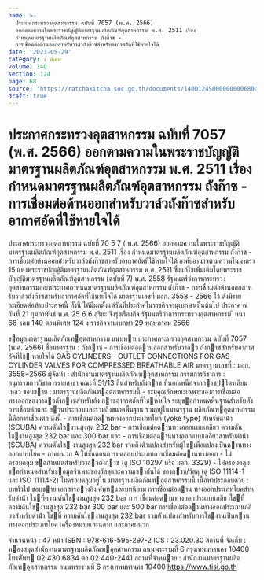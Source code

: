 ```yaml
---
name: >-
  ประกาศกระทรวงอุตสาหกรรม ฉบับที่ 7057 (พ.ศ. 2566)
  ออกตามความในพระราชบัญญัติมาตรฐานผลิตภัณฑ์อุตสาหกรรม พ.ศ. 2511 เรื่อง
  กำหนดมาตรฐานผลิตภัณฑ์อุตสาหกรรม ถังก๊าซ -
  การเชื่อมต่อด้านออกสำหรับวาล์วถังก๊าซสำหรับอากาศอัดที่ใช้หายใจได้
date: '2023-05-29'
category: ง พิเศษ
volume: 140
section: 124
page: 68
source: 'https://ratchakitcha.soc.go.th/documents/140D124S0000000006800.pdf'
draft: true
---
```


# ประกาศกระทรวงอุตสาหกรรม ฉบับที่ 7057 (พ.ศ. 2566) ออกตามความในพระราชบัญญัติมาตรฐานผลิตภัณฑ์อุตสาหกรรม พ.ศ. 2511 เรื่อง กำหนดมาตรฐานผลิตภัณฑ์อุตสาหกรรม ถังก๊าซ - การเชื่อมต่อด้านออกสำหรับวาล์วถังก๊าซสำหรับอากาศอัดที่ใช้หายใจได้

ประกาศกระทรวงอุตสาหกรรม ฉบับที่ 70 5 7 ( พ.ศ. 2566) ออกตามความในพระราชบัญญัติมาตรฐานผลิตภัณฑ์อุตสาหกรรม พ.ศ. 2511 เรื่อง กำหนดมาตรฐานผลิตภัณฑ์อุตสาหกรรม ถังก๊าซ - การเชื่อมต่อด้านออกสำหรับวาล์วถังก๊าซสาหรับอากาศอัดที่ใช้หายใจได้ อาศัยอานาจตามความในมาตรา 15 แห่งพระราชบัญญัติมาตรฐานผลิตภัณฑ์อุตสาหกรรม พ.ศ. 2511 ซึ่งแก้ไขเพิ่มเติมโดยพระราชบัญญัติมาตรฐานผลิตภัณฑ์อุตสาหกรรม (ฉบับที่ 7) พ.ศ. 2558 รัฐมนตรีว่าการกระทรวงอุตสาหกรรมออกประกาศกาหนดมาตรฐานผลิตภัณฑ์อุตสาหกรรม ถังก๊าซ - การเชื่อมต่อด้านออกสาหรับวาล์วถังก๊าซสาหรับอากาศอัดที่ใช้หายใจได้ มาตรฐานเลขที่ มอก. 3558 - 2566 ไว้ ดังมีรายละเอียดต่อท้ายประกาศนี้ ทั้งนี้ ให้มีผลตั้งแต่วันที่ประกำศในราชกิจจานุเบกษาเป็นต้นไป ประกาศ ณ วันที่ 21 กุมภาพันธ์ พ.ศ. 25 6 6 สุริยะ จึงรุ่งเรืองกิจ รัฐมนตรีว่าการกระทรวงอุตสาหกรรม ้ หนา 68 ่ เลม 140 ตอนพิเศษ 124 ง ราชกิจจานุเบกษา 29 พฤษภาคม 2566

ขอมูลมาตรฐานผลิตภัณฑอุตสาหกรรม แนบทายประกาศกระทรวงอุตสาหกรรม ฉบับที่ 7057 (พ.ศ. 2566) ชื่อมาตรฐาน : ถังกาซ - การเชื่อมต่อดานออกสําหรับวาลว ถังกาซสําหรับอากาศอัดที่ใช หายใจได้ GAS CYLINDERS - OUTLET CONNECTIONS FOR GAS CYLINDER VALVES FOR COMPRESSED BREATHABLE AIR มาตรฐานเลขที่ : มอก. 3558−2566 ผู้จัดทํา : สํานักงานมาตรฐานผลิตภัณฑอุตสาหกรรม กรรมการวิชาการ : อนุกรรมการวิชาการรายสาขา คณะที่ 51/13 ลิ้นสําหรับถังกาซ ที่นอกเหนือจากกาซปโตรเลียมเหลว ขอบขาย : มาตรฐานผลิตภัณฑอุตสาหกรรมนี้ - ระบุคุณลักษณะเฉพาะของการเชื่อมต่อทางออกของวาลวถังกาซสําหรับถัง กาซอากาศอัดที่ใชหายใจ ระบุขอกําหนดพื้นฐานสําหรับทั้ง การเชื่อมต่อและ สวนประกอบและรวมถึงขนาดพื้นฐาน รวมอยู่ในมาตรฐาน ผลิตภัณฑอุตสาหกรรมนี้คือการเชื่อมต่อ ดังนี้ - การเชื่อมต่อดานทางออกประเภทโยก (yoke type) สําหรับดําน้ํา (SCUBA) ความดันใชงานสูงสุด 232 bar - การเชื่อมต่อดานทางออกแบบเกลียว ความดันใชงานสูงสุด 232 bar และ 300 bar และ - การเชื่อมต่อดานทางออกแบบเกลียวสําหรับดําน้ํา (SCUBA) ความดันใช งานสูงสุด 232 bar รวมถึงตัวแปลงสําหรับผู้ใชเพื่อแปลงเป็นดานทาง ออกแบบโยค - ภาคผนวก A ให้ขั้นตอนการทดสอบประเภทการเชื่อมต่อดานทางออก - ไม่ครอบคลุม ขอกําหนดสําหรับวาลวถังกาซ (ดู ISO 10297 หรือ มอก. 3329) - ไม่ครอบคลุม ขอกําหนดสําหรับขอมูลจําเพาะของวัสดุและความเขากันได้ ของกำซ/วัสดุ (ดู ISO 11114-1 และ ISO 11114-2) ไม่ครอบคลุมอยู่ใน มาตรฐานผลิตภัณฑอุตสาหกรรมนี้ เนื้อหาประกอบด้วย : บททั่วไป ขอบขาย เอกสารอางอิง ศัพทและบทนิยาม การเชื่อมต่อดาน ทางออกประเภทโยคสําหรับดําน้ํา ใชที่ความดันใชงานสูงสุด 232 bar การ เชื่อมต่อดานทางออกประเภทเกลียวใชที่ความดันใชงานสูงสุด 232 bar 300 bar และ 500 bar การเชื่อมต่อดานทางออกประเภทเกลียวสําหรับดําน้ํา ใชที่ ความดันใชงานสูงสุด 232 bar รวมตัวแปลงสําหรับการใชงานเป็นดาน ทางออกประเภทโยค เครื่องหมายและฉลาก และภาคผนวก

จํานวนหน้า : 47 หน้า ISBN : 978-616-595-297-2 ICS : 23.020.30 สถานที่ จัดเก็บ : หองสมุดสํานักงานมาตรฐานผลิตภัณฑอุตสาหกรรม ถนนพระรามที่ 6 กรุงเทพมหานคร 10400 โทรศัพท 02 430 6834 ต่อ 02 440-2441 สถานที่จําหนาย : สํานักงานมาตรฐานผลิตภัณฑอุตสาหกรรม ถนนพระรามที่ 6 กรุงเทพมหานคร 10400 https://www.tisi.go.th

